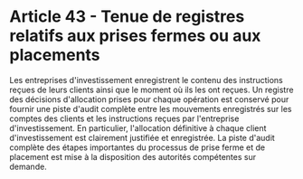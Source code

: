 # Article 43 - Tenue de registres relatifs aux prises fermes ou aux placements


Les entreprises d'investissement enregistrent le contenu des instructions reçues de leurs clients ainsi que le moment où ils les ont reçues. Un registre des décisions d'allocation prises pour chaque opération est conservé pour fournir une piste d'audit complète entre les mouvements enregistrés sur les comptes des clients et les instructions reçues par l'entreprise d'investissement. En particulier, l'allocation définitive à chaque client d'investissement est clairement justifiée et enregistrée. La piste d'audit complète des étapes importantes du processus de prise ferme et de placement est mise à la disposition des autorités compétentes sur demande.
